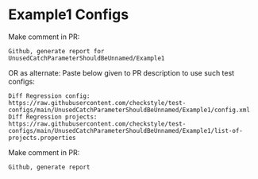 # Example1 Configs
Make comment in PR:
```
Github, generate report for UnusedCatchParameterShouldBeUnnamed/Example1
```
OR as alternate:
Paste below given to PR description to use such test configs:
```
Diff Regression config: https://raw.githubusercontent.com/checkstyle/test-configs/main/UnusedCatchParameterShouldBeUnnamed/Example1/config.xml
Diff Regression projects: https://raw.githubusercontent.com/checkstyle/test-configs/main/UnusedCatchParameterShouldBeUnnamed/Example1/list-of-projects.properties
```
Make comment in PR:
```
Github, generate report
```
